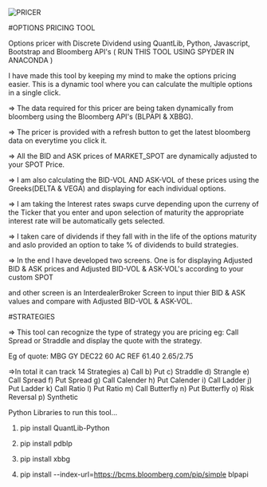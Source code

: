 ![PRICER](https://user-images.githubusercontent.com/117934424/205066174-f253384b-2325-4fc3-a983-4ba680ff48d5.PNG)


#OPTIONS PRICING TOOL  

Options pricer with Discrete Dividend using QuantLib, Python, Javascript, Bootstrap and Bloomberg API's ( RUN THIS TOOL USING SPYDER IN ANACONDA )

I have made this tool by keeping my mind to make the options pricing easier. This is a dynamic tool where you can calculate the multiple options in a single click.

=> The data required for this pricer are being taken dynamically from bloomberg using the Bloomberg API's (BLPAPI & XBBG).

=> The pricer is provided with a refresh button to get the latest bloomberg data on everytime you click it. 

=> All the BID and ASK prices of MARKET_SPOT are dynamically adjusted to your SPOT Price. 

=> I am also calculating the BID-VOL AND ASK-VOL of these prices using the Greeks(DELTA & VEGA) and displaying for each individual options.

=> I am taking the Interest rates swaps curve depending upon the curreny of the Ticker that you enter and upon selection of maturity the appropriate interest rate will be automatically gets selected. 

=> I taken care of dividends if they fall with in the life of the options maturity and aslo provided an option to take % of dividends to build strategies.

=> In the end I have developed two screens. One is for displaying Adjusted BID & ASK prices and Adjusted BID-VOL & ASK-VOL's according to your custom SPOT 

and other screen is an InterdealerBroker Screen to input thier BID & ASK values and compare with Adjusted BID-VOL & ASK-VOL.

#STRATEGIES 

=> This tool can recognize the type of strategy you are pricing eg: Call Spread or Straddle and display the quote with the strategy.

Eg of quote: MBG GY DEC22 60 AC REF 61.40 2.65/2.75 

=>In total it can track 14 Strategies
a) Call 
b) Put
c) Straddle
d) Strangle
e) Call Spread
f) Put Spread
g) Call Calender
h) Put Calender
i) Call Ladder
j) Put Ladder
k) Call Ratio
l) Put Ratio
m) Call Butterfly 
n) Put Butterfly
o) Risk Reversal
p) Synthetic 


Python Libraries to run this tool...

1) pip install QuantLib-Python

2) pip install pdblp

3) pip install xbbg

4) pip install --index-url=https://bcms.bloomberg.com/pip/simple blpapi

